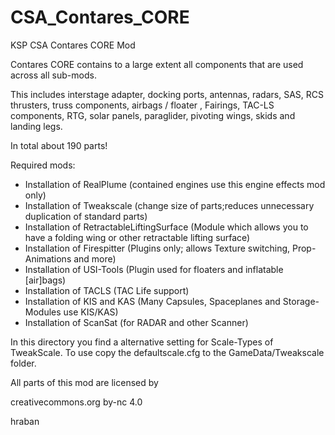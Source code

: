 # CSA_Contares_CORE
KSP CSA Contares CORE Mod

Contares CORE contains to a large extent all components that are used across all sub-mods.

This includes interstage adapter, docking ports, antennas, radars, SAS, RCS thrusters, truss components, airbags / floater , Fairings, TAC-LS components, RTG, solar panels, paraglider, pivoting wings, skids and landing legs.

In total about 190 parts!


 Required mods:

- Installation of RealPlume (contained engines use this engine effects mod only)
- Installation of Tweakscale (change size of parts;reduces unnecessary duplication of standard parts)
- Installation of RetractableLiftingSurface (Module which allows you to have a folding wing or other retractable lifting surface)
- Installation of Firespitter (Plugins only; allows Texture switching, Prop-Animations and more)
- Installation of USI-Tools (Plugin used for floaters and inflatable [air]bags)
- Installation of TACLS (TAC Life support)
- Installation of KIS and KAS (Many Capsules, Spaceplanes and Storage-Modules use KIS/KAS)
- Installation of ScanSat (for RADAR and other Scanner)

In this directory you find a alternative setting for Scale-Types of TweakScale. To use copy the defaultscale.cfg to the GameData/Tweakscale folder.

All parts of this mod are licensed by 

creativecommons.org
by-nc 4.0

hraban
